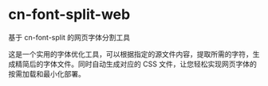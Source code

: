 # cn-font-split-web

基于 cn-font-split 的网页字体分割工具

这是一个实用的字体优化工具，可以根据指定的源文件内容，提取所需的字符，生成精简后的字体文件。同时自动生成对应的 CSS 文件，让您轻松实现网页字体的按需加载和最小化部署。
